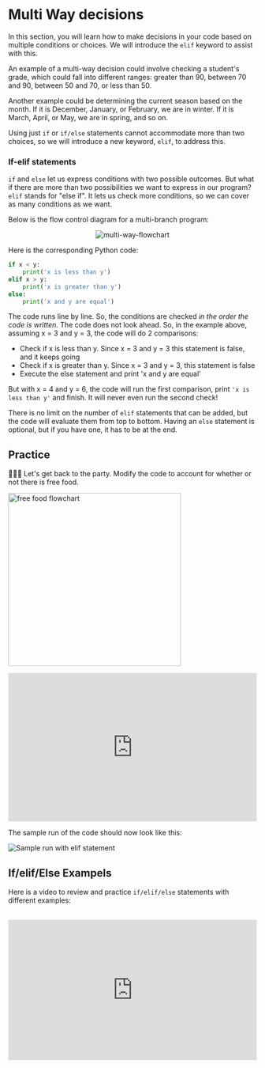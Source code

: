 # Multi Way decisions

In this section, you will learn how to make decisions in your code based on multiple conditions or choices. We will introduce the `elif` keyword to assist with this.

An example of a multi-way decision could involve checking a student's grade, which could fall into different ranges: greater than 90, between 70 and 90, between 50 and 70, or less than 50.

Another example could be determining the current season based on the month. If it is December, January, or February, we are in winter. If it is March, April, or May, we are in spring, and so on.

Using just `if` or `if/else` statements cannot accommodate more than two choices, so we will introduce a new keyword, `elif`, to address this.

### If-elif statements

`if` and `else` let us express conditions with two possible outcomes. But what if there are more than two possibilities we want to express in our program? `elif` stands for "else if". It lets us check more conditions, so we can cover as many conditions as we want.

Below is the flow control diagram for a multi-branch program:

<div style="text-align:center">

![multi-way-flowchart](/lessons/conditionals/multi-way-decisions/multi-way1.png)

</div>

Here is the corresponding Python code:

```python
if x < y:
    print('x is less than y')
elif x > y:
    print('x is greater than y')
else:
    print('x and y are equal')
```

The code runs line by line. So, the conditions are checked _in the order the code is written._ The code does not look ahead. So, in the example above, assuming x = 3 and y = 3, the code will do 2 comparisons:

- Check if x is less than y. Since x = 3 and y = 3 this statement is false, and it keeps going
- Check if x is greater than y. Since x = 3 and y = 3, this statement is false
- Execute the else statement and print 'x and y are equal'

But with x = 4 and y = 6, the code will run the first comparison, print `'x is less than y'` and finish. It will never even run the second check!

There is no limit on the number of `elif` statements that can be added, but the code will evaluate them from top to bottom. Having an `else` statement is optional, but if you have one, it has to be at the end.

## Practice

<aside>

👩🏿‍💻 Let's get back to the party. Modify the code to account for whether or not there is free food.

</aside>

<img alt="free food flowchart" src="/lessons/conditionals/multi-way-decisions/free-food-flowchart.png" height="350"></img>

<iframe src="https://trinket.io/embed/python/42bc9d1f39" width="100%" height="300" frameborder="0" marginwidth="0" marginheight="0" allowfullscreen></iframe>

The sample run of the code should now look like this:

![Sample run with elif statement](/lessons/conditionals/multi-way-decisions/elif-sample-run.png)

## If/elif/Else Exampels

Here is a video to review and practice `if/elif/else` statements with different examples:

<div></br></div>

<div style="position: relative; padding-bottom: 56.25%; height: 0;">
<iframe src="https://www.youtube.com/embed/FvMPfrgGeKs" frameborder="0" webkitallowfullscreen mozallowfullscreen allowfullscreen style="position: absolute; top: 0; left: 0; width: 100%; height: 100%;"></iframe>
</div>

<div></br></div>
